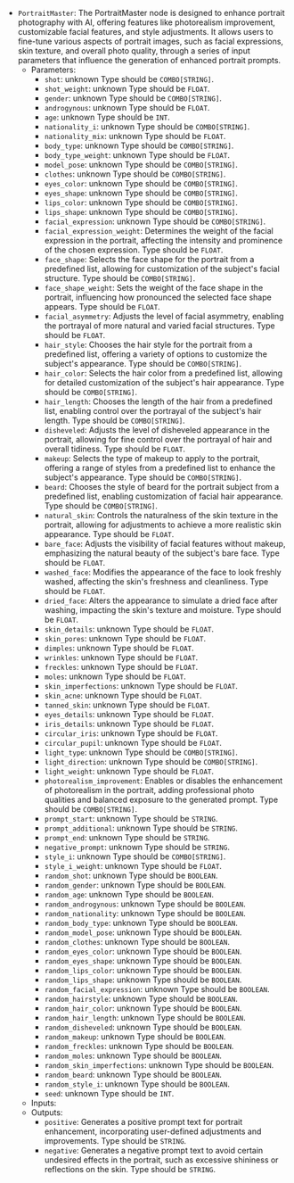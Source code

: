 - `PortraitMaster`: The PortraitMaster node is designed to enhance portrait photography with AI, offering features like photorealism improvement, customizable facial features, and style adjustments. It allows users to fine-tune various aspects of portrait images, such as facial expressions, skin texture, and overall photo quality, through a series of input parameters that influence the generation of enhanced portrait prompts.
    - Parameters:
        - `shot`: unknown Type should be `COMBO[STRING]`.
        - `shot_weight`: unknown Type should be `FLOAT`.
        - `gender`: unknown Type should be `COMBO[STRING]`.
        - `androgynous`: unknown Type should be `FLOAT`.
        - `age`: unknown Type should be `INT`.
        - `nationality_i`: unknown Type should be `COMBO[STRING]`.
        - `nationality_mix`: unknown Type should be `FLOAT`.
        - `body_type`: unknown Type should be `COMBO[STRING]`.
        - `body_type_weight`: unknown Type should be `FLOAT`.
        - `model_pose`: unknown Type should be `COMBO[STRING]`.
        - `clothes`: unknown Type should be `COMBO[STRING]`.
        - `eyes_color`: unknown Type should be `COMBO[STRING]`.
        - `eyes_shape`: unknown Type should be `COMBO[STRING]`.
        - `lips_color`: unknown Type should be `COMBO[STRING]`.
        - `lips_shape`: unknown Type should be `COMBO[STRING]`.
        - `facial_expression`: unknown Type should be `COMBO[STRING]`.
        - `facial_expression_weight`: Determines the weight of the facial expression in the portrait, affecting the intensity and prominence of the chosen expression. Type should be `FLOAT`.
        - `face_shape`: Selects the face shape for the portrait from a predefined list, allowing for customization of the subject's facial structure. Type should be `COMBO[STRING]`.
        - `face_shape_weight`: Sets the weight of the face shape in the portrait, influencing how pronounced the selected face shape appears. Type should be `FLOAT`.
        - `facial_asymmetry`: Adjusts the level of facial asymmetry, enabling the portrayal of more natural and varied facial structures. Type should be `FLOAT`.
        - `hair_style`: Chooses the hair style for the portrait from a predefined list, offering a variety of options to customize the subject's appearance. Type should be `COMBO[STRING]`.
        - `hair_color`: Selects the hair color from a predefined list, allowing for detailed customization of the subject's hair appearance. Type should be `COMBO[STRING]`.
        - `hair_length`: Chooses the length of the hair from a predefined list, enabling control over the portrayal of the subject's hair length. Type should be `COMBO[STRING]`.
        - `disheveled`: Adjusts the level of disheveled appearance in the portrait, allowing for fine control over the portrayal of hair and overall tidiness. Type should be `FLOAT`.
        - `makeup`: Selects the type of makeup to apply to the portrait, offering a range of styles from a predefined list to enhance the subject's appearance. Type should be `COMBO[STRING]`.
        - `beard`: Chooses the style of beard for the portrait subject from a predefined list, enabling customization of facial hair appearance. Type should be `COMBO[STRING]`.
        - `natural_skin`: Controls the naturalness of the skin texture in the portrait, allowing for adjustments to achieve a more realistic skin appearance. Type should be `FLOAT`.
        - `bare_face`: Adjusts the visibility of facial features without makeup, emphasizing the natural beauty of the subject's bare face. Type should be `FLOAT`.
        - `washed_face`: Modifies the appearance of the face to look freshly washed, affecting the skin's freshness and cleanliness. Type should be `FLOAT`.
        - `dried_face`: Alters the appearance to simulate a dried face after washing, impacting the skin's texture and moisture. Type should be `FLOAT`.
        - `skin_details`: unknown Type should be `FLOAT`.
        - `skin_pores`: unknown Type should be `FLOAT`.
        - `dimples`: unknown Type should be `FLOAT`.
        - `wrinkles`: unknown Type should be `FLOAT`.
        - `freckles`: unknown Type should be `FLOAT`.
        - `moles`: unknown Type should be `FLOAT`.
        - `skin_imperfections`: unknown Type should be `FLOAT`.
        - `skin_acne`: unknown Type should be `FLOAT`.
        - `tanned_skin`: unknown Type should be `FLOAT`.
        - `eyes_details`: unknown Type should be `FLOAT`.
        - `iris_details`: unknown Type should be `FLOAT`.
        - `circular_iris`: unknown Type should be `FLOAT`.
        - `circular_pupil`: unknown Type should be `FLOAT`.
        - `light_type`: unknown Type should be `COMBO[STRING]`.
        - `light_direction`: unknown Type should be `COMBO[STRING]`.
        - `light_weight`: unknown Type should be `FLOAT`.
        - `photorealism_improvement`: Enables or disables the enhancement of photorealism in the portrait, adding professional photo qualities and balanced exposure to the generated prompt. Type should be `COMBO[STRING]`.
        - `prompt_start`: unknown Type should be `STRING`.
        - `prompt_additional`: unknown Type should be `STRING`.
        - `prompt_end`: unknown Type should be `STRING`.
        - `negative_prompt`: unknown Type should be `STRING`.
        - `style_i`: unknown Type should be `COMBO[STRING]`.
        - `style_i_weight`: unknown Type should be `FLOAT`.
        - `random_shot`: unknown Type should be `BOOLEAN`.
        - `random_gender`: unknown Type should be `BOOLEAN`.
        - `random_age`: unknown Type should be `BOOLEAN`.
        - `random_androgynous`: unknown Type should be `BOOLEAN`.
        - `random_nationality`: unknown Type should be `BOOLEAN`.
        - `random_body_type`: unknown Type should be `BOOLEAN`.
        - `random_model_pose`: unknown Type should be `BOOLEAN`.
        - `random_clothes`: unknown Type should be `BOOLEAN`.
        - `random_eyes_color`: unknown Type should be `BOOLEAN`.
        - `random_eyes_shape`: unknown Type should be `BOOLEAN`.
        - `random_lips_color`: unknown Type should be `BOOLEAN`.
        - `random_lips_shape`: unknown Type should be `BOOLEAN`.
        - `random_facial_expression`: unknown Type should be `BOOLEAN`.
        - `random_hairstyle`: unknown Type should be `BOOLEAN`.
        - `random_hair_color`: unknown Type should be `BOOLEAN`.
        - `random_hair_length`: unknown Type should be `BOOLEAN`.
        - `random_disheveled`: unknown Type should be `BOOLEAN`.
        - `random_makeup`: unknown Type should be `BOOLEAN`.
        - `random_freckles`: unknown Type should be `BOOLEAN`.
        - `random_moles`: unknown Type should be `BOOLEAN`.
        - `random_skin_imperfections`: unknown Type should be `BOOLEAN`.
        - `random_beard`: unknown Type should be `BOOLEAN`.
        - `random_style_i`: unknown Type should be `BOOLEAN`.
        - `seed`: unknown Type should be `INT`.
    - Inputs:
    - Outputs:
        - `positive`: Generates a positive prompt text for portrait enhancement, incorporating user-defined adjustments and improvements. Type should be `STRING`.
        - `negative`: Generates a negative prompt text to avoid certain undesired effects in the portrait, such as excessive shininess or reflections on the skin. Type should be `STRING`.
